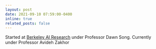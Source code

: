 ```yaml
---
layout: post
date: 2021-09-10 07:59:00-0400
inline: true
related_posts: false
---
```


Started at [Berkeley AI Research](https://bair.berkeley.edu/students_undergraduate.html) under Professor Dawn Song. Currently under Professor Avideh Zakhor